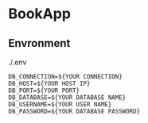 # BookApp

## Envronment
./.env
```
DB_CONNECTION=${YOUR CONNECTION}
DB_HOST=${YOUR HOST IP}
DB_PORT=${YOUR PORT}
DB_DATABASE=${YOUR DATABASE NAME}
DB_USERNAME=${YOUR USER NAME}
DB_PASSWORD=${YOUR DATABASE PASSWORD}
```
